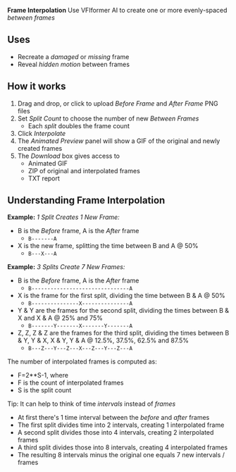 **Frame Interpolation** Use VFIformer AI to create one or more evenly-spaced _between frames_

## Uses

- Recreate a _damaged_ or _missing_ frame
- Reveal _hidden motion_ between frames

## How it works

1. Drag and drop, or click to upload _Before Frame_ and _After Frame_ PNG files
1. Set _Split Count_ to choose the number of new _Between Frames_
    - Each _split_ doubles the frame count
1. Click _Interpolate_
1. The _Animated Preview_ panel will show a GIF of the original and newly created frames
1. The _Download_ box gives access to
    - Animated GIF
    - ZIP of original and interpolated frames
    - TXT report

## Understanding Frame Interpolation

**Example:** _1 Split Creates 1 New Frame:_
- B is the _Before_ frame, A is the _After_ frame
    - `B-------A`
- X is the new frame, splitting the time between B and A @ 50%
    - `B---X---A`

**Example:** _3 Splits Create 7 New Frames:_
- B is the _Before_ frame, A is the _After_ frame
    - `B-------------------------------A`
- X is the frame for the first split, dividing the time between B & A @ 50%
    - `B---------------X---------------A`
- Y & Y are the frames for the second split, dividing the times between B & X and X & A @ 25% and 75%
    - `B-------Y-------X-------Y-------A`
- Z, Z, Z & Z are the frames for the third split, dividing the times between B & Y, Y & X, X & Y, Y & A @ 12.5%, 37.5%, 62.5% and 87.5%
    - `B---Z---Y---Z---X---Z---Y---Z---A`

The number of interpolated frames is computed as:
- F=2**S-1, where
- F is the count of interpolated frames
- S is the split count

Tip: It can help to think of time _intervals_ instead of _frames_
- At first there's 1 time interval between the _before_ and _after_ frames
- The first split divides time into 2 intervals, creating 1 interpolated frame
- A second split divides those into 4 intervals, creating 2 interpolated frames
- A third split divides those into 8 intervals, creating 4 interpolated frames
- The resulting 8 intervals minus the original one equals 7 new intervals / frames
